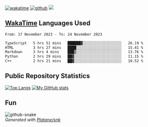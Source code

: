 [![wakatime](https://wakatime.com/badge/user/82c377cd-a54c-404c-b7df-177b313ca539.svg)](https://wakatime.com/@82c377cd-a54c-404c-b7df-177b313ca539)
[![github](https://img.shields.io/github/followers/xinthose?logo=github&style=plastic)](https://github.com/alanhamlett?tab=followers)
![](https://komarev.com/ghpvc/?username=xinthose)


## [WakaTime](https://wakatime.com/) Languages Used
<!--START_SECTION:waka-->

```txt
From: 17 November 2023 - To: 24 November 2023

TypeScript   5 hrs 51 mins   ██████▓░░░░░░░░░░░░░░░░░░   26.19 %
HTML         3 hrs 27 mins   ████░░░░░░░░░░░░░░░░░░░░░   15.41 %
Markdown     3 hrs 4 mins    ███▒░░░░░░░░░░░░░░░░░░░░░   13.76 %
Python       2 hrs 29 mins   ██▓░░░░░░░░░░░░░░░░░░░░░░   11.15 %
C++          2 hrs 21 mins   ██▓░░░░░░░░░░░░░░░░░░░░░░   10.52 %
```

<!--END_SECTION:waka-->

## Public Repository Statistics 

[![Top Langs](https://github-readme-stats.vercel.app/api/top-langs/?username=xinthose)](https://github.com/anuraghazra/github-readme-stats)
[![My GitHub stats](https://github-readme-stats.vercel.app/api?username=xinthose&show_icons=true)](https://github.com/anuraghazra/github-readme-stats)

## Fun

<picture>
  <source media="(prefers-color-scheme: dark)" srcset="https://raw.githubusercontent.com/xinthose/xinthose/output/github-contribution-grid-snake-dark.svg" />
  <source media="(prefers-color-scheme: light)" srcset="https://raw.githubusercontent.com/xinthose/xinthose/output/github-contribution-grid-snake.svg" />
  <img alt="github-snake" src="github-snake.svg" />
</picture>
<br />
<em>
  Generated with
  <a href="https://github.com/Platane/snk">
    Platane/snk
  <a/>
</em>
